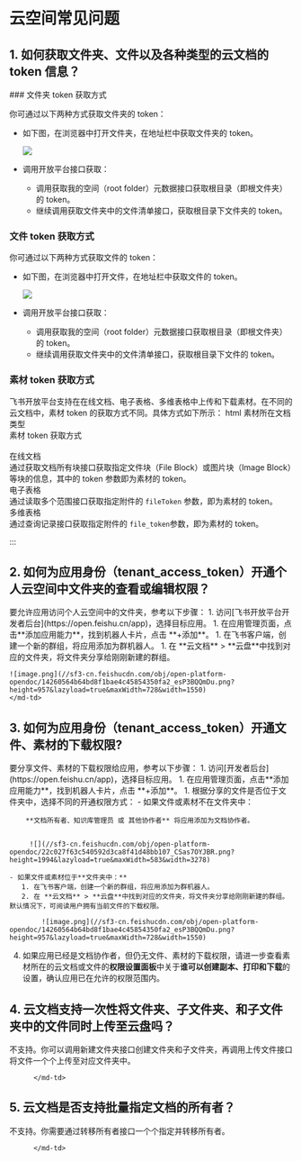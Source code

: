 # 云空间常见问题
## 1. 如何获取文件夹、文件以及各种类型的云文档的 token 信息？
<md-table>
<md-tbody>
  <md-tr>
    <md-td>
### 文件夹 token 获取方式

你可通过以下两种方式获取文件夹的 token：
- 如下图，在浏览器中打开文件夹，在地址栏中获取文件夹的 token。

  ![](//sf3-cn.feishucdn.com/obj/open-platform-opendoc/238e60969b143a519aa3b82c90a63fe6_pPLUwkpHdF.png?height=595&lazyload=true&maxWidth=728&width=1528)

- 调用开放平台接口获取：
    - 调用获取我的空间（root folder）元数据接口获取根目录（即根文件夹）的 token。
    - 继续调用获取文件夹中的文件清单接口，获取根目录下文件夹的 token。
      
### 文件 token 获取方式

你可通过以下两种方式获取文件的 token：
- 如下图，在浏览器中打开文件，在地址栏中获取文件的 token。
   
   ![](//sf3-cn.feishucdn.com/obj/open-platform-opendoc/c957393de2c0118a9b00d4a8be98dd6a_1n9tz7k1Wo.png?height=169&lazyload=true&maxWidth=568&width=1468)
- 调用开放平台接口获取：
    - 调用获取我的空间（root folder）元数据接口获取根目录（即根文件夹）的 token。
    - 继续调用获取文件夹中的文件清单接口，获取根目录下文件的 token。
      
### 素材 token 获取方式

飞书开放平台支持在在线文档、电子表格、多维表格中上传和下载素材。在不同的云文档中，素材 token 的获取方式不同。具体方式如下所示：
html
<md-table> 
  <md-thead> 
    <md-tr> 
      <md-th style="width: 20%;">素材所在文档类型</md-th>  
      <md-th style="width: 50%;">素材 token 获取方式</md-th>  
    </md-tr> 
  </md-thead>  
  <md-tbody> 
    <md-tr> 
      <md-td>
        在线文档
      </md-td>  
      <md-td>
通过获取文档所有块接口获取指定文件块（File Block）或图片块（Image Block）等块的信息，其中的 token 参数即为素材的 token。
      </md-td> 
    </md-tr>  
    <md-tr> 
      <md-td>
        电子表格
      </md-td>  
      <md-td>
通过读取多个范围接口获取指定附件的 `fileToken` 参数，即为素材的 token。
      </md-td> 
    </md-tr>  
    <md-tr> 
      <md-td>
        多维表格
      </md-td>  
      <md-td>
通过查询记录接口获取指定附件的 `file_token`参数，即为素材的 token。
      </md-td> 
    </md-tr>  
    
  </md-tbody> 
</md-table>

:::


## 2. 如何为应用身份（tenant_access_token）开通个人云空间中文件夹的查看或编辑权限？
<md-table>
<md-tbody>
  <md-tr>
    <md-td>
要允许应用访问个人云空间中的文件夹，参考以下步骤：
1. 访问[飞书开放平台开发者后台](https://open.feishu.cn/app)，选择目标应用。
1. 在应用管理页面，点击**添加应用能力**，找到机器人卡片，点击 **+添加**。
1. 在飞书客户端，创建一个新的群组，将应用添加为群机器人。
1. 在 **云文档** > **云盘**中找到对应的文件夹，将文件夹分享给刚刚新建的群组。
      
	![image.png](//sf3-cn.feishucdn.com/obj/open-platform-opendoc/14260564b64bd8f1bae4c45854350fa2_esP3BQQmDu.png?height=957&lazyload=true&maxWidth=728&width=1550)
    </md-td>
  </md-tr>
</md-tbody>
</md-table>

  
## 3. 如何为应用身份（tenant_access_token）开通文件、素材的下载权限?
<md-table>
<md-tbody>
  <md-tr>
    <md-td>
要分享文件、素材的下载权限给应用，参考以下步骤：
1. 访问[开发者后台](https://open.feishu.cn/app)，选择目标应用。
1. 在应用管理页面，点击**添加应用能力**，找到机器人卡片，点击 **+添加**。
1. 根据分享的文件是否位于文件夹中，选择不同的开通权限方式：
    -  如果文件或素材不在文件夹中：
      
      	**文档所有者、知识库管理员 或 其他协作者** 将应用添加为文档协作者。
     
      
     	 ![](//sf3-cn.feishucdn.com/obj/open-platform-opendoc/22c027f63c540592d3ca8f41d48bb107_CSas7OYJBR.png?height=1994&lazyload=true&maxWidth=583&width=3278)
   
    - 如果文件或素材位于**文件夹中：**
       1. 在飞书客户端，创建一个新的群组，将应用添加为群机器人。
       2. 在 **云文档** > **云盘**中找到对应的文件夹，将文件夹分享给刚刚新建的群组。默认情况下，可阅读用户拥有当前文件的下载权限。
      
      		![image.png](//sf3-cn.feishucdn.com/obj/open-platform-opendoc/14260564b64bd8f1bae4c45854350fa2_esP3BQQmDu.png?height=957&lazyload=true&maxWidth=728&width=1550)

4. 如果应用已经是文档协作者，但仍无文件、素材的下载权限，请进一步查看素材所在的云文档或文件的**权限设置面板**中关于**谁可以创建副本、打印和下载**的设置，确认应用已在允许的权限范围内。
    </md-td>
  </md-tr>
</md-tbody>
</md-table>

  
      
      
## 4.  云文档支持一次性将文件夹、子文件夹、和子文件夹中的文件同时上传至云盘吗？
<md-table>
<md-tbody>
  <md-tr>
    <md-td>
不支持。你可以调用新建文件夹接口创建文件夹和子文件夹，再调用上传文件接口将文件一个个上传至对应文件夹中。
      
          </md-td>
  </md-tr>
</md-tbody>
</md-table>

      
      
## 5. 云文档是否支持批量指定文档的所有者？
<md-table>
<md-tbody>
  <md-tr>
    <md-td>
不支持。你需要通过转移所有者接口一个个指定并转移所有者。
      
          </md-td>
  </md-tr>
</md-tbody>
</md-table>



